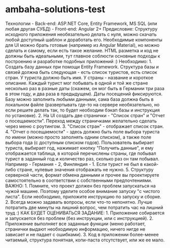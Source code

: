 # ambaha-solutions-test
Технологии - Back-end: ASP.NET Core, Entity Framework, MS SQL (или любая другая СУБД) - Front-end: Angular 2+  Предисловие: Структуру исходного приложения необязательно делать с нуля, можно скачать любой доступный шаблон и доработать его. Необходимые компоненты для UI можно брать готовые (например из Angular Material), но можно сделать и самому, если есть такое желание. HTML разметка и код не должны быть идеальными, тут главное соблюсти основные подходы к построению и разработке подобных приложений :)  Необходимо: 1. Создать базу данных при помощи Entity Framework. Структура базы и связей должна быть следующая - есть список туристов, есть список стран. У туриста должно быть имя. У страны - название и короткое описание. Каждый турист мог побывать в одной и той же стране несколько раз в разные даты (скажем, он мог быть в Германии три раза в этом году, и два раза в предыдущем). Даты посещений фиксируются. Базу можно заполнить любыми данными, сама база должна быть в локальном файле (развертывать где-то на сервере необязательно, но если решите делать так, то будет необходим бэкап базы и инструкция по установке). 2. На UI создать две странички - "Список стран" и "Отчет о посещаемости". Переход между страничками желательно сделать через меню с роутингом. 3. "Список стран" - отображает список стран. 4. "Отчет о посещаемости" - здесь должно быть поле выбора туриста по имени (можно просто заполнять одним списком), а также поле выбора года (с доступным списком годов). Пользователь выбирает туриста, выбирает год, нажимает кнопку "Получить данные", и ему отображается таблица, в которой перечислены страны, где побывал турист в заданный год и количество раз, сколько раз он там побывал. Например - Германия - 2, Финляндия - 1. Если турист не был в какой-либо стране, нулевые значения отображать не нужно. 5. Структуру серверной части, формат обмена данными и прочее вы проектируете самостоятельно в соответствии с собственными предпочтениями.  ВАЖНО: 1. Помните, что проект должен без проблем запускаться на чужой машине. Поэтому уделите особое внимание запуску "с чистого листа". Если необходимо, приложите инструкцию по запуску и сборке. 2. Всегда можно задавать вопросы, если что-то непонятно. Лучше потратить две минуты на лишний вопрос, чем потратить час на лишний труд :)  КАК БУДЕТ ОЦЕНИВАТЬСЯ ЗАДАНИЕ: 1. Приложение собирается и запускается без проблем (без инструкции, или с инструкцией). 2. Приложение выполняет все заданные функции (меню работает, странички выдают необходимую информацию, ничего нигде не зависает и не падает с ошибками). 3. Код в приложении более-менее читаемый, структура понятная, копи-паста отсутствует, или же ее мало.
